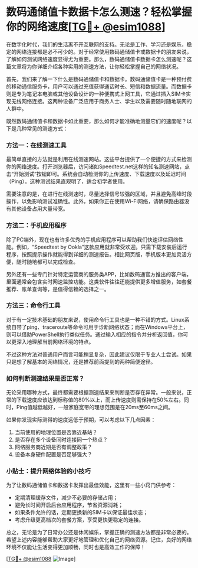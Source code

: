 # 数码通储值卡数据卡怎么测速？轻松掌握你的网络速度[[TG💪+ @esim1088](https://t.me/s/esim1088)]

在数字化时代，我们的生活离不开互联网的支持。无论是工作、学习还是娱乐，稳定的网络连接都是必不可少的。对于经常使用数码通储值卡或数据卡的朋友来说，了解如何测试网络速度显得尤为重要。那么，数码通储值卡数据卡怎么测速呢？这篇文章将为你详细介绍各种实用的测速方法，让你轻松掌握自己的网络状况。

首先，我们来了解一下什么是数码通储值卡和数据卡。数码通储值卡是一种预付费的移动通信服务卡，用户可以通过充值获得通话时长、短信和数据流量。而数据卡则是专为笔记本电脑或其他设备设计的一种便携式上网工具，它通过插入SIM卡实现无线网络连接。这两种设备广泛应用于商务人士、学生以及需要随时随地联网的人群中。

既然数码通储值卡和数据卡如此重要，那么如何才能准确地测量它们的速度呢？以下是几种常见的测速方式：

### 方法一：在线测速工具

最简单直接的方法就是利用在线测速网站。这些平台提供了一个便捷的方式来检测你的网络速度。打开浏览器后，访问诸如Speedtest.net这样的知名测速网站，点击“开始测试”按钮即可。系统会自动检测你的上传速度、下载速度以及延迟时间（Ping）。这种测试结果直观明了，适合初学者使用。

需要注意的是，在进行在线测速时，尽量选择信号较强的区域，并且避免高峰时段操作，以免影响测试准确性。此外，如果你正在使用Wi-Fi网络，请确保路由器没有其他设备占用大量带宽。

### 方法二：手机应用程序

除了PC端外，现在也有许多优秀的手机应用程序可以帮助我们快速评估网络性能。例如，“Speedtest by Ookla”这款应用就非常受欢迎。只需下载安装后运行程序，按照提示操作就能得到详细的测速报告。相比网页版，手机版本更加灵活方便，随时随地都可以完成检查。

另外还有一些专门针对特定运营商的服务类APP，比如数码通官方推出的客户端，里面通常会包含实时网速监控功能。这类软件往往还能提供更多增值服务，如套餐推荐、账单查询等，是值得信赖的选择之一。

### 方法三：命令行工具

对于有一定技术基础的朋友来说，使用命令行工具也是一种不错的方式。Linux系统自带了ping、traceroute等命令可用于诊断网络状态；而在Windows平台上，则可以借助PowerShell执行类似任务。通过输入相应的指令并分析返回值，你可以更深入地理解当前网络环境的特点。

不过这种方法对普通用户而言可能稍显复杂，因此建议仅限于专业人士尝试。如果只是想了解基本的网络情况，还是推荐前面提到的两种简便途径。

### 如何判断测速结果是否正常？

无论采用哪种方式，最终都需要根据测速结果来判断是否存在异常。一般来说，正常的下载速度应该达到标称值的80%以上，而上传速度则需保持在50%左右。同时，Ping值越低越好，一般家庭宽带的理想范围是在20ms至60ms之间。

如果你发现实际测得的速度远低于预期，可以考虑以下几点因素：
1. 当前使用的地理位置是否靠近基站？
2. 是否存在多个设备同时连接同一个热点？
3. 网络服务商近期是否有调整政策？
4. 设备本身硬件配置是否足够强大？

### 小贴士：提升网络体验的小技巧

为了让数码通储值卡和数据卡发挥出最佳效能，这里有一些小窍门供参考：
- 定期清理缓存文件，减少不必要的存储占用；
- 避免长时间开启后台应用程序，节省资源消耗；
- 如果条件允许的话，定期更换新的SIM卡以保证最佳状态；
- 考虑升级更高档次的套餐方案，享受更快更稳定的连接。

总之，无论是为了日常办公还是休闲娱乐，掌握正确的测速方法都是非常必要的。希望上述内容能够帮助大家更好地管理和优化自己的网络资源。记住，良好的网络环境不仅能让生活变得更加顺畅，同时也是高效工作的保障！

[[TG💪+ @esim1088](https://t.me/s/esim1088) ![Image](https://i.postimg.cc/4NQfJmqS/Snipaste-2025-05-13-00-14-12.png)]